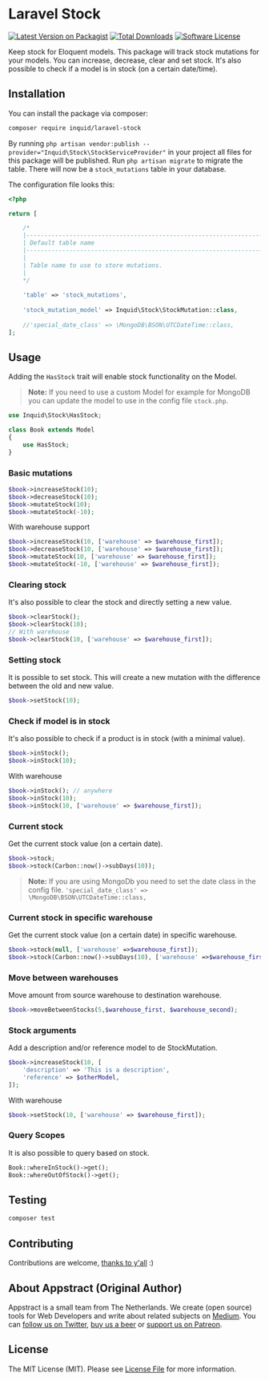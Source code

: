 # Laravel Stock

[![Latest Version on Packagist](https://img.shields.io/packagist/v/inquid/laravel-stock.svg?style=flat-square)](https://packagist.org/packages/appstract/laravel-stock)
[![Total Downloads](https://img.shields.io/packagist/dt/inquid/laravel-stock.svg?style=flat-square)](https://packagist.org/packages/appstract/laravel-stock)
[![Software License](https://img.shields.io/badge/license-MIT-brightgreen.svg?style=flat-square)](LICENSE.md)

Keep stock for Eloquent models. This package will track stock mutations for your models. You can increase, decrease, clear and set stock. It's also possible to check if a model is in stock (on a certain date/time).

## Installation

You can install the package via composer:

``` bash
composer require inquid/laravel-stock
```

By running `php artisan vendor:publish --provider="Inquid\Stock\StockServiceProvider"` in your project all files for this package will be published. Run `php artisan migrate` to migrate the table. There will now be a `stock_mutations` table in your database.

The configuration file looks this:
```php
<?php

return [

    /*
    |--------------------------------------------------------------------------
    | Default table name
    |--------------------------------------------------------------------------
    |
    | Table name to use to store mutations.
    |
    */
    
    'table' => 'stock_mutations',
    
    'stock_mutation_model' => Inquid\Stock\StockMutation::class,
    
    //'special_date_class' => \MongoDB\BSON\UTCDateTime::class,
];
```

## Usage

Adding the `HasStock` trait will enable stock functionality on the Model.

> **Note:** If you need to use a custom Model for example for MongoDB you can update the model to use in the config file `stock.php`.

``` php
use Inquid\Stock\HasStock;

class Book extends Model
{
    use HasStock;
}
```

### Basic mutations

```php
$book->increaseStock(10);
$book->decreaseStock(10);
$book->mutateStock(10);
$book->mutateStock(-10);
```
With warehouse support
```php
$book->increaseStock(10, ['warehouse' => $warehouse_first]);
$book->decreaseStock(10, ['warehouse' => $warehouse_first]);
$book->mutateStock(10, ['warehouse' => $warehouse_first]);
$book->mutateStock(-10, ['warehouse' => $warehouse_first]);
```

### Clearing stock

It's also possible to clear the stock and directly setting a new value.

```php
$book->clearStock();
$book->clearStock(10);
// With warehouse
$book->clearStock(10, ['warehouse' => $warehouse_first]);
```

### Setting stock

It is possible to set stock. This will create a new mutation with the difference between the old and new value.

```php
$book->setStock(10);
```

### Check if model is in stock

It's also possible to check if a product is in stock (with a minimal value).

```php
$book->inStock();
$book->inStock(10);
```
With warehouse
```php
$book->inStock(); // anywhere
$book->inStock(10);
$book->inStock(10, ['warehouse' => $warehouse_first]);
```

### Current stock

Get the current stock value (on a certain date).

```php
$book->stock;
$book->stock(Carbon::now()->subDays(10));
```

> **Note:** If you are using MongoDb you need to set the date class in the config file.
> `'special_date_class' => \MongoDB\BSON\UTCDateTime::class,`

### Current stock in specific warehouse

Get the current stock value (on a certain date) in specific warehouse.

```php
$book->stock(null, ['warehouse' =>$warehouse_first]);
$book->stock(Carbon::now()->subDays(10), ['warehouse' =>$warehouse_first]);
```

### Move between warehouses

Move amount from source warehouse to destination warehouse.

```php
$book->moveBetweenStocks(5,$warehouse_first, $warehouse_second);
```

### Stock arguments

Add a description and/or reference model to de StockMutation.

```php
$book->increaseStock(10, [
    'description' => 'This is a description',
    'reference' => $otherModel,
]);
```

With warehouse
```php
$book->setStock(10, ['warehouse' => $warehouse_first]);
```

### Query Scopes

It is also possible to query based on stock.

```php
Book::whereInStock()->get();
Book::whereOutOfStock()->get();
```

## Testing

``` bash
composer test
```

## Contributing

Contributions are welcome, [thanks to y'all](https://github.com/inquid/laravel-stock/graphs/contributors) :)

## About Appstract (Original Author)

Appstract is a small team from The Netherlands. We create (open source) tools for Web Developers and write about related subjects on [Medium](https://medium.com/appstract). You can [follow us on Twitter](https://twitter.com/appstractnl), [buy us a beer](https://www.paypal.me/appstract/10) or [support us on Patreon](https://www.patreon.com/appstract).

## License

The MIT License (MIT). Please see [License File](LICENSE.md) for more information.
